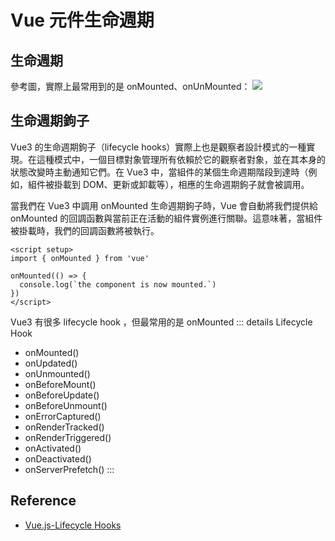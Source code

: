 # Vue 元件生命週期
## 生命週期
參考圖，實際上最常用到的是 onMounted、onUnMounted：
![](https://vuejs.org/assets/lifecycle.16e4c08e.png)
## 生命週期鉤子
Vue3 的生命週期鉤子（lifecycle hooks）實際上也是觀察者設計模式的一種實現。在這種模式中，一個目標對象管理所有依賴於它的觀察者對象，並在其本身的狀態改變時主動通知它們。在 Vue3 中，當組件的某個生命週期階段到達時（例如，組件被掛載到 DOM、更新或卸載等），相應的生命週期鉤子就會被調用。

當我們在 Vue3 中調用 onMounted 生命週期鉤子時，Vue 會自動將我們提供給 onMounted 的回調函數與當前正在活動的組件實例進行關聯。這意味著，當組件被掛載時，我們的回調函數將被執行。
```vue
<script setup>
import { onMounted } from 'vue'

onMounted(() => {
  console.log(`the component is now mounted.`)
})
</script>
```

Vue3 有很多 lifecycle hook ，但最常用的是 onMounted
::: details Lifecycle Hook
- onMounted()
- onUpdated()
- onUnmounted()
- onBeforeMount()
- onBeforeUpdate()
- onBeforeUnmount()
- onErrorCaptured()
- onRenderTracked()
- onRenderTriggered()
- onActivated()
- onDeactivated()
- onServerPrefetch()
:::

## Reference
- [Vue.js-Lifecycle Hooks](https://vuejs.org/guide/essentials/lifecycle.html)